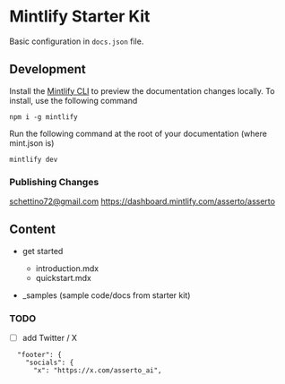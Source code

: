 # Mintlify Starter Kit

Basic configuration in `docs.json` file.


## Development

Install the [Mintlify CLI](https://www.npmjs.com/package/mintlify) to preview the documentation changes locally. To install, use the following command

```
npm i -g mintlify
```

Run the following command at the root of your documentation (where mint.json is)

```
mintlify dev
```

### Publishing Changes

schettino72@gmail.com
https://dashboard.mintlify.com/asserto/asserto


## Content

- get started
  - introduction.mdx
  - quickstart.mdx


- _samples (sample code/docs from starter kit)


### TODO

- [ ] add Twitter / X

```
  "footer": {
    "socials": {
      "x": "https://x.com/asserto_ai",
```
